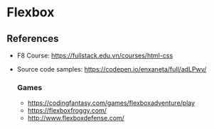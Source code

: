 # Flexbox

## References
- F8 Course: https://fullstack.edu.vn/courses/html-css

- Source code samples: https://codepen.io/enxaneta/full/adLPwv/

    ### Games
    + https://codingfantasy.com/games/flexboxadventure/play
    + https://flexboxfroggy.com/
    + http://www.flexboxdefense.com/

